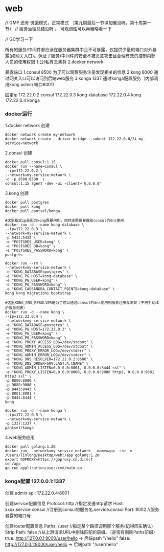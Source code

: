 # web


// GMP 还有 饥饿模式，正常模式 （第九周最后一节课加餐没听，第十周第一节）
// 服务治理总结没听  ， 可观测性可以再粗略看一下

// GC学习一下




所有的服务/中间件都应该在服务器集群中且不可暴露，仅提供少量的端口对外暴露(如网关入口)。保证了服务/中间件的安全不被恶意攻击且合理有效的控制内部人员的使用权限
    1.公/私有云集群
    2.docker network

暴露端口
    1.consul 8500 为了可以观察服务注册发现相关的信息
    2.kong 8000 通过网关入口可以访问到后端web服务
    3.konga 1337 通过konga配置服务（内部调用kong admin 端口8001）

固定ip
    172.22.0.2 consul
    172.22.0.3 kong-database
    172.22.0.4 kong
    172.22.0.4 konga


### docker运行
1.docker network 创建
```
docker network create my-network
docker network create --driver bridge --subnet 172.22.0.0/24 my-service-network
```

2.consul 创建
```
docker pull consul:1.15
docker run --name=consul \
--ip=172.22.0.2 \
--network=my-service-network \
-d -p 8500:8500  \
consul:1.15 agent -dev -ui -client='0.0.0.0'
```

3.kong 创建
```
docker pull postgres
docker pull kong
docker pull pantsel/konga

#这里指定ip是因为kong需要用到，同时还需要暴露给consul的dns使用
docker run -d --name kong-database \
--ip=172.22.0.3 \
--network=my-service-network \
-p 5432:5432 \
-e "POSTGRES_USER=kong" \
-e "POSTGRES_DB=kong" \
-e "POSTGRES_PASSWORD=kong" \
postgres

docker run --rm \
--network=my-service-network \
-e "KONG_DATABASE=postgres" \
-e "KONG_PG_HOST=kong-database" \
-e "KONG_PG_USER=kong" \
-e "KONG_PG_PASSWORD=kong" \
-e "KONG_CASSANDRA_CONTACT_POINTS=kong-database" \
kong kong migrations bootstrap

#这里KONG_DNS_RESOLVER是为了可以通过consul的dns使用到服务注册与发现（不用手动维护服务列表）
docker run -d --name kong \
--ip=172.22.0.4 \
--network=my-service-network \
-e "KONG_DATABASE=postgres" \
-e "KONG_PG_HOST=172.22.0.3" \
-e "KONG_PG_USER=kong" \
-e "KONG_PG_PASSWORD=kong" \
-e "KONG_PROXY_ACCESS_LOG=/dev/stdout" \
-e "KONG_ADMIN_ACCESS_LOG=/dev/stdout" \
-e "KONG_PROXY_ERROR_LOG=/dev/stderr" \
-e "KONG_ADMIN_ERROR_LOG=/dev/stderr" \
-e "KONG_DNS_RESOLVER=172.22.0.2:8600" \
-e "KONG_DNS_ORDER=SRV,LAST,A,CNAME" \
-e "KONG_ADMIN_LISTEN=0.0.0.0:8001, 0.0.0.0:8444 ssl" \
-e "KONG_PROXY_LISTEN=0.0.0.0:8000, 0.0.0.0:9080 http2, 0.0.0.0:9081 http2 ssl" \
-p 8000:8000 \
-p 9080:9080 \
-p 8443:8443 \
-p 8001:8001 \
-p 8444:8444 \
kong

docker run -d --name konga \
--ip=172.22.0.5 \
--network=my-service-network \
-p 1337:1337 \
pantsel/konga
```

4.web服务应用
```
docker pull golang:1.20 
docker run --network=my-service-network --name=app -itd -v /Users/linlong/Desktop/web:/app golang:1.20 
export GOPROXY=https://goproxy.cn,direct
cd /app
go run application/user/cmd/main.go
```

### konga配置 127.0.0.1:1337
创建
    admin api: 172.22.0.4:8001

创建service配置信息
    Protocol: http                          //指定发送http请求
    Host: xxxx.service.consul               //注册到consul的服务名.service.consul
    Port: 8002                              //服务暴露的端口号

创建router配置信息
    Paths: /user                            //指定某个路径调用那个服务(记得回车确认)
    Strip Path: false                       //从上游请求URL中删除匹配的前缀。（是否有删除Paths前缀）
        true:   http://127.0.0.1:8000/user/hello  =>  后端path "/hello"
        false:  http://127.0.0.1:8000/user/hello  =>  后端path "/user/hello"